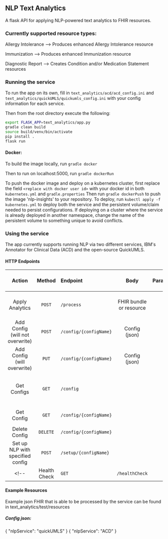 NLP Text Analytics
-------------------------------
A flask API for applying NLP-powered text analytics to FHIR resources.  

### Currently supported resource types:
<!-- //TODO fill in overview of how resource is augmented -->

Allergy Intolerance --> Produces enhanced Allergy Intolerance resource

Immunization --> Produces enhanced Immunization resource

Diagnostic Report --> Creates Condition and/or Medication Statement resources

### Running the service
To run the app on its own, fill in `text_analytics/acd/acd_config.ini` and `text_analytics/quickUMLS/quickumls_config.ini` with your config information for each service.

Then from the root directory execute the following:
```bash
export FLASK_APP=text_analytics/app.py
gradle clean build
source build/venv/bin/activate
pip install .
flask run
```

#### Docker: 
To build the image locally, run `gradle docker`

Then to run on localhost:5000, run `gradle dockerRun`

To push the docker image and deploy on a kubernetes cluster, first replace the field `<replace with docker user id>` with your docker id 
in both `kubernetes.yml` and `gradle.properties`
Then run `gradle dockerPush` to push the image 'nlp-insights' to your repository.
To deploy, run `kubectl apply -f kubernetes.yml` to deploy both the service and the persistent volume/claim needed to persist configurations.
If deploying on a cluster where the service is already deployed in another namespace, change the name of the persistent volume to something unique to avoid conflicts.


### Using the service
The app currently supports running NLP via two different services, IBM's Annotator for Clinical Data (ACD) and the 
open-source QuickUMLS.  

#### HTTP Endpoints

| Action | Method | Endpoint | Body | Parameters | Returns on Success |
|:------:|:------:|:---------|:----:|:-----------|:-------:|
| Apply Analytics | `POST` | `/process` | FHIR bundle or resource | | Object annotated with NLP insights |
| Add Config (will not overwrite) | `POST` | `/config/{configName}` | Config (json) | | Status `200` |
| Add Config (will overwrite) | `PUT` | `/config/{configName}` | Config (json) | | Status `200`
| Get Configs | `GET` | `/config` | | | Newline-delimited list of config names |
| Get Config | `GET` | `/config/{configName}` | | | Config named `configName` |
| Delete Config | `DELETE` | `/config/{configName}` | | | Status `200` |
| Set up NLP with specified config | `POST` | `/setup/{configName}` | | | Status `200` |
<!-- | Health Check | `GET` | `/healthCheck` | | | Status `200` if OK </br> Status `500` if errors | -->

#### Example Resources

Example json FHIR that is able to be processed by the service can be found in text_analytics/test/resources

##### Config json:
{ "nlpService": "quickUMLS" }
{ "nlpService": "ACD" }